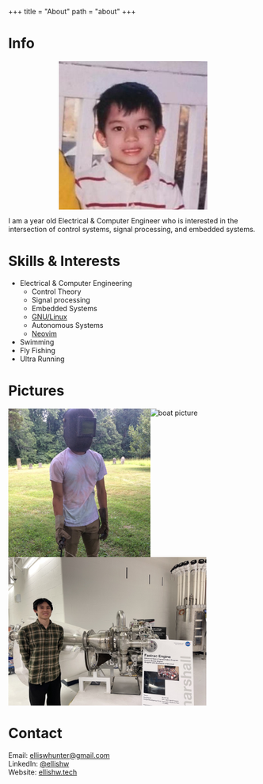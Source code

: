 +++
title = "About"
path = "about"
+++

# Info
<img src="pfp.jpeg" alt="profile picture" style="margin-left: auto; margin-right: auto; display: block; width: 300px;">

I am a <span id="ageDisplay"></span> year old Electrical & Computer Engineer who is interested in the intersection of control systems, signal processing, and embedded systems.

# Skills & Interests
- Electrical & Computer Engineering
    - Control Theory
    - Signal processing
    - Embedded Systems
    - [GNU/Linux](https://github.com/hunterwellis/dotfiles)
    - Autonomous Systems
    - [Neovim](https://github.com/hunterwellis/nvim-config)
- Swimming
- Fly Fishing
- Ultra Running

# Pictures

<img src="about_pfp.jpg" alt="welding picture" style="float:left; display: block; margin: 5 5; height: 300px;">
<img src="boat_sit.jpg" alt="boat picture" style="float:left; display: block; margin: 5 5; height: 300px;">
<img src="fastrac.jpg" alt="fastrac picture" style="float:left; display: block; margin: 5 5; height: 300px;">

<div style="clear: both;"></div>

# Contact

Email: [elliswhunter@gmail.com](mailto:elliswhunter@gmail.com)  
LinkedIn: [@ellishw](https://www.linkedin.com/in/ellishw)  
Website: [ellishw.tech](https://ellishw.tech)

<br>

<script>
  const birthDate = new Date("2001-11-20T00:00:00Z");

  function updateAge() {
    const now = new Date();
    const ageInMilliseconds = now - birthDate;
    const millisecondsInYear = 1000 * 60 * 60 * 24 * 365.2425; // accounts for leap years
    const age = ageInMilliseconds / millisecondsInYear;

    document.getElementById("ageDisplay").textContent = age.toFixed(11);
    
    requestAnimationFrame(updateAge);
  }

  updateAge();
</script>

